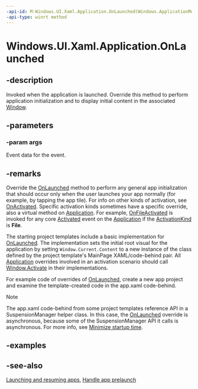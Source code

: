 ```yaml
---
-api-id: M:Windows.UI.Xaml.Application.OnLaunched(Windows.ApplicationModel.Activation.LaunchActivatedEventArgs)
-api-type: winrt method
---
```


<!-- Method syntax
virtual protected void OnLaunched(Windows.ApplicationModel.Activation.LaunchActivatedEventArgs args)
-->

# Windows.UI.Xaml.Application.OnLaunched

## -description
Invoked when the application is launched. Override this method to perform application initialization and to display initial content in the associated [Window](window.md).

## -parameters
### -param args
Event data for the event.

## -remarks
Override the [OnLaunched](application_onlaunched_859642554.md) method to perform any general app initialization that should occur only when the user launches your app normally (for example, by tapping the app tile). For info on other kinds of activation, see [OnActivated](application_onactivated_603737819.md). Specific activation kinds sometimes have a specific override, also a virtual method on [Application](application.md). For example, [OnFileActivated](application_onfileactivated_2046716329.md) is invoked for any core [Activated](../windows.applicationmodel.core/coreapplicationview_activated.md) event on the [Application](application.md) if the [ActivationKind](../windows.applicationmodel.activation/activationkind.md) is **File**.

The starting project templates include a basic implementation for [OnLaunched](application_onlaunched_859642554.md). The implementation sets the initial root visual for the application by setting `Window.Current.Content` to a new instance of the class defined by the project template's MainPage XAML/code-behind pair. All [Application](application.md) overrides involved in an activation scenario should call [Window.Activate](window_activate_1797342875.md) in their implementations.

For example code of overrides of [OnLaunched](application_onlaunched_859642554.md), create a new app project and examine the template-created code in the app.xaml code-behind.

> [!NOTE]
> The app.xaml code-behind from some project templates reference API in a SuspensionManager helper class. In this case, the [OnLaunched](application_onlaunched_859642554.md) override is asynchronous, because some of the SuspensionManager  API it calls is asynchronous. For more info, see [Minimize startup time](http://msdn.microsoft.com/library/b38f6c63-520b-4bf6-a47a-9a4af6303e71).

## -examples

## -see-also
[Launching and resuming apps](https://docs.microsoft.com/windows/uwp/launch-resume/), [Handle app prelaunch](http://msdn.microsoft.com/library/a4838ac2-22d7-46ba-9eb2-f3c248e22f52)
